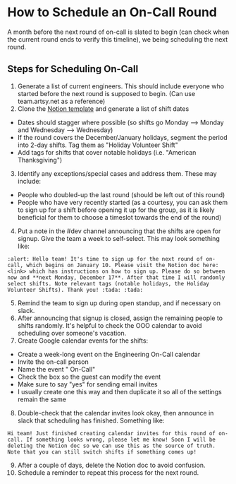 # How to Schedule an On-Call Round

A month before the next round of on-call is slated to begin (can check when the current round ends to verify this timeline), we being scheduling the next round.

## Steps for Scheduling On-Call
1. Generate a list of current engineers. This should include everyone who started before the next round is supposed to begin. (Can use team.artsy.net as a reference)
2. Clone the [Notion template](https://www.notion.so/artsy/Template-On-Call-Scheduling-20079a4d56634b29bebfa80a6813c800) and generate a list of shift dates
  - Dates should stagger where possible (so shifts go Monday --> Monday and Wednesday --> Wednesday)
  - If the round covers the December/January holidays, segment the period into 2-day shifts. Tag them as "Holiday Volunteer Shift"
  - Add tags for shifts that cover notable holidays (i.e. "American Thanksgiving")
3. Identify any exceptions/special cases and address them. These may include:
  - People who doubled-up the last round (should be left out of this round)
  - People who have very recently started (as a courtesy, you can ask them to sign up for a shift before opening it up for the group, as it is likely beneficial for them to choose a timeslot towards the end of the round)
4. Put a note in the #dev channel announcing that the shifts are open for signup. Give the team a week to self-select. This may look something like:
```
:alert: Hello team! It's time to sign up for the next round of on-call, which begins on January 10. Please visit the Notion doc here: <link> which has instructions on how to sign up. Please do so between now and **next Monday, December 17**. After that time I will randomly select shifts. Note relevant tags (notable holidays, the Holiday Volunteer Shifts). Thank you! :tada: :tada:
```
5. Remind the team to sign up during open standup, and if necessary on slack.
6. After announcing that signup is closed, assign the remaining people to shifts randomly. It's helpful to check the OOO calendar to avoid scheduling over someone's vacation.
7. Create Google calendar events for the shifts:
  - Create a week-long event on the Engineering On-Call calendar
  - Invite the on-call person
  - Name the event "<their name> On-Call"
  - Check the box so the guest can modify the event
  - Make sure to say "yes" for sending email invites
  - I usually create one this way and then duplicate it so all of the settings remain the same
8. Double-check that the calendar invites look okay, then announce in slack that scheduling has finished. Something like:
```
Hi team! Just finished creating calendar invites for this round of on-call. If something looks wrong, please let me know! Soon I will be deleting the Notion doc so we can use this as the source of truth. Note that you can still switch shifts if something comes up!
```
9. After a couple of days, delete the Notion doc to avoid confusion.
10. Schedule a reminder to repeat this process for the next round.
